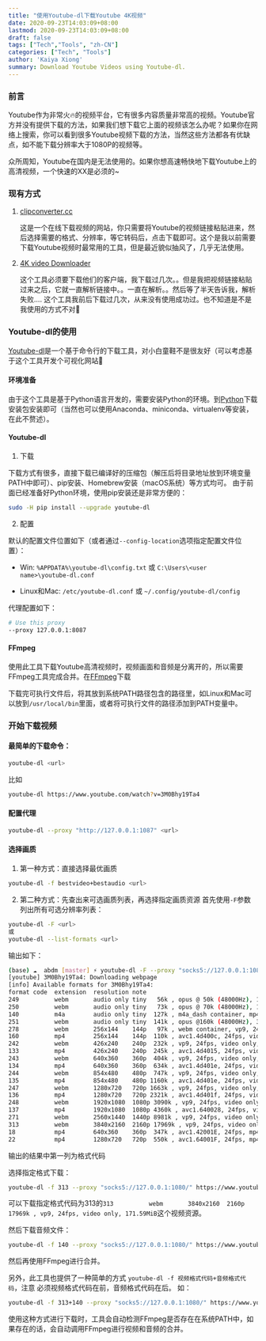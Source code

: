 ```yaml
---
title: "使用Youtube-dl下载Youtube 4K视频"
date: 2020-09-23T14:03:09+08:00
lastmod: 2020-09-23T14:03:09+08:00
draft: false
tags: ["Tech","Tools", "zh-CN"]
categories: ["Tech", "Tools"]
author: 'Kaiya Xiong'
summary: Download Youtube Videos using Youtube-dl.
---
```

### 前言
Youtube作为非常火🔥的视频平台，它有很多内容质量非常高的视频。Youtube官方并没有提供下载的方法，如果我们想下载它上面的视频该怎么办呢？如果你在网络上搜索，你可以看到很多Youtube视频下载的方法，当然这些方法都各有优缺点，如不能下载分辨率大于1080P的视频等。

众所周知，Youtube在国内是无法使用的。如果你想高速畅快地下载Youtube上的高清视频，一个快速的XX是必须的~

### 现有方式
1. [clipconverter.cc](http://www.clipconverter.cc/) 

    这是一个在线下载视频的网站，你只需要将Youtube的视频链接粘贴进来，然后选择需要的格式、分辨率，等它转码后，点击下载即可。这个是我以前需要下载Youtube视频时最常用的工具，但是最近貌似抽风了，几乎无法使用。
2. [4K video Downloader](https://www.4kdownload.com/) 

    这个工具必须要下载他们的客户端，我下载过几次。。但是我把视频链接粘贴过来之后，它就一直解析链接中。。一直在解析。。然后等了半天告诉我，解析失败.... 这个工具我前后下载过几次，从来没有使用成功过。也不知道是不是我使用的方式不对🌚
    
### Youtube-dl的使用
[Youtube-dl](https://github.com/ytdl-org/youtube-dl)是一个基于命令行的下载工具，对小白童鞋不是很友好（可以考虑基于这个工具开发个可视化网站🤣
#### 环境准备
由于这个工具是基于Python语言开发的，需要安装Python的环境。到[Python](https://www.python.org/)下载安装包安装即可（当然也可以使用Anaconda、miniconda、virtualenv等安装，在此不赘述）。
#### Youtube-dl
1. 下载

下载方式有很多，直接下载已编译好的压缩包（解压后将目录地址放到环境变量PATH中即可）、pip安装、Homebrew安装（macOS系统）等方式均可。
由于前面已经准备好Python环境，使用pip安装还是非常方便的：
```bash
sudo -H pip install --upgrade youtube-dl
```

2. 配置

默认的配置文件位置如下（或者通过`--config-location`选项指定配置文件位置）：

- Win: `%APPDATA%\youtube-dl\config.txt` 或 `C:\Users\<user name>\youtube-dl.conf`

- Linux和Mac: `/etc/youtube-dl.conf` 或 `~/.config/youtube-dl/config`

代理配置如下：
```bash
# Use this proxy
--proxy 127.0.0.1:8087
```

#### FFmpeg
使用此工具下载Youtube高清视频时，视频画面和音频是分离开的，所以需要FFmpeg工具完成合并。在[FFmpeg](https://www.ffmpeg.org/)下载

下载完可执行文件后，将其放到系统PATH路径包含的路径里，如Linux和Mac可以放到`/usr/local/bin`里面，或者将可执行文件的路径添加到PATH变量中。

### 开始下载视频
#### 最简单的下载命令：
```bash
youtube-dl <url>
```
比如
```bash
youtube-dl https://www.youtube.com/watch?v=3M0Bhy19Ta4
```
#### 配置代理
```bash
youtube-dl --proxy "http://127.0.0.1:1087" <url>
```
#### 选择画质
1. 第一种方式：直接选择最优画质

```bash
youtube-dl -f bestvideo+bestaudio <url>
```

2. 第二种方式：先查出来可选画质列表，再选择指定画质资源
首先使用`-F`参数列出所有可选分辨率列表：
```bash
youtube-dl -F <url>
或
youtube-dl --list-formats <url>
```

输出如下：

```bash
(base) ☁  abdm [master] ⚡ youtube-dl -F --proxy "socks5://127.0.0.1:1080/" https://www.youtube.com/watch\?v\=3M0Bhy19Ta4
[youtube] 3M0Bhy19Ta4: Downloading webpage
[info] Available formats for 3M0Bhy19Ta4:
format code  extension  resolution note
249          webm       audio only tiny   56k , opus @ 50k (48000Hz), 1.47MiB
250          webm       audio only tiny   73k , opus @ 70k (48000Hz), 1.90MiB
140          m4a        audio only tiny  127k , m4a_dash container, mp4a.40.2@128k (44100Hz), 3.59MiB
251          webm       audio only tiny  141k , opus @160k (48000Hz), 3.72MiB
278          webm       256x144    144p   97k , webm container, vp9, 24fps, video only, 1.53MiB
160          mp4        256x144    144p  110k , avc1.4d400c, 24fps, video only, 706.04KiB
242          webm       426x240    240p  232k , vp9, 24fps, video only, 1.80MiB
133          mp4        426x240    240p  245k , avc1.4d4015, 24fps, video only, 1.29MiB
243          webm       640x360    360p  404k , vp9, 24fps, video only, 3.43MiB
134          mp4        640x360    360p  634k , avc1.4d401e, 24fps, video only, 3.24MiB
244          webm       854x480    480p  747k , vp9, 24fps, video only, 5.76MiB
135          mp4        854x480    480p 1160k , avc1.4d401e, 24fps, video only, 6.36MiB
247          webm       1280x720   720p 1663k , vp9, 24fps, video only, 12.10MiB
136          mp4        1280x720   720p 2321k , avc1.4d401f, 24fps, video only, 11.96MiB
248          webm       1920x1080  1080p 3090k , vp9, 24fps, video only, 22.00MiB
137          mp4        1920x1080  1080p 4360k , avc1.640028, 24fps, video only, 21.53MiB
271          webm       2560x1440  1440p 8981k , vp9, 24fps, video only, 53.97MiB
313          webm       3840x2160  2160p 17969k , vp9, 24fps, video only, 171.59MiB
18           mp4        640x360    360p  347k , avc1.42001E, 24fps, mp4a.40.2@ 96k (44100Hz), 9.80MiB
22           mp4        1280x720   720p  550k , avc1.64001F, 24fps, mp4a.40.2@192k (44100Hz) (best)
```

输出的结果中第一列为格式代码

选择指定格式下载：
```bash
youtube-dl -f 313 --proxy "socks5://127.0.0.1:1080/" https://www.youtube.com/watch\?v\=3M0Bhy19Ta4
```
可以下载指定格式代码为313的`313          webm       3840x2160  2160p 17969k , vp9, 24fps, video only, 171.59MiB`这个视频资源。

然后下载音频文件：
```bash
youtube-dl -f 140 --proxy "socks5://127.0.0.1:1080/" https://www.youtube.com/watch\?v\=3M0Bhy19Ta4
```
然后再使用FFmpeg进行合并。

另外，此工具也提供了一种简单的方式 `youtube-dl -f 视频格式代码+音频格式代码`，注意 必须视频格式代码在前，音频格式代码在后。
如：
```bash
youtube-dl -f 313+140 --proxy "socks5://127.0.0.1:1080/" https://www.youtube.com/watch\?v\=3M0Bhy19Ta4
```
使用这种方式进行下载时，工具会自动检测FFmpeg是否存在在系统PATH中，如果存在的话，会自动调用FFmpeg进行视频和音频的合并。
